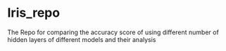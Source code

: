 # Iris_repo
The Repo for comparing  the accuracy score of using different number of hidden layers of different models and their analysis
